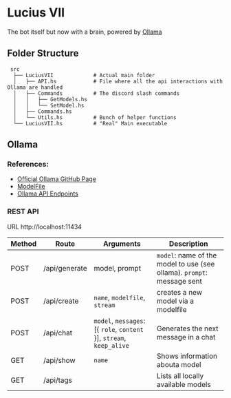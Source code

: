 # Lucius VII
 The bot itself but now with a brain, powered by [Ollama](https://ollama.com/)

## Folder Structure
```
 src
  ├── LuciusVII             # Actual main folder
  │   ├── API.hs            # File where all the api interactions with Ollama are handled
  │   ├── Commands          # The discord slash commands
  │   │   ├── GetModels.hs
  │   │   └── SetModel.hs
  │   ├── Commands.hs       
  │   └── Utils.hs          # Bunch of helper functions
  └── LuciusVII.hs          # "Real" Main executable 
```

## Ollama

### References:
- [Official Ollama GitHub Page](https://github.com/ollama/ollama?tab=readme-ov-file)
- [ModelFile](https://github.com/ollama/ollama/blob/main/docs/modelfile.md)
- [Ollama API Endpoints](https://github.com/ollama/ollama/blob/main/docs/api.md)

### REST API

URL http://localhost:11434

 Method |                Route                |   Arguments   | Description
--------|-------------------------------------|---------------|-------------
  POST  | /api/generate | model, prompt | `model`: name of the model to use (see ollama). `prompt`: message sent
  POST  | /api/create   | `name`, `modelfile`, `stream` | creates a new model via a modelfile
  POST  | /api/chat     | `model`, `messages`: [{ `role`, `content` }], `stream`, `keep_alive` | Generates the next message in a chat
  GET   | /api/show     | `name` | Shows information abouta model
  GET   | /api/tags     |      | Lists all locally available models